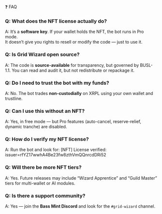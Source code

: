 ❓ FAQ

### Q: What does the NFT license actually do?
A: It’s a **software key**. If your wallet holds the NFT, the bot runs in Pro mode.  
It doesn’t give you rights to resell or modify the code — just to use it.

### Q: Is Grid Wizard open source?
A: The code is **source-available** for transparency, but governed by BUSL-1.1.
You can read and audit it, but not redistribute or repackage it.

### Q: Do I need to trust the bot with my funds?
A: No. The bot trades **non-custodially** on XRPL using your own wallet and trustline.

### Q: Can I use this without an NFT?
A: Yes, in free mode — but Pro features (auto-cancel, reserve-relief, dynamic tranche) are disabled.

### Q: How do I verify my NFT license?
A: Run the bot and look for:
[NFT] License verified: issuer=rfYZ17wwhA4Be23fw8zthVmQQnrcdDRi52

### Q: Will there be more NFT tiers?
A: Yes. Future releases may include “Wizard Apprentice” and “Guild Master” tiers for multi-wallet or AI modules.

### Q: Is there a support community?
A: Yes — join the **Bass Mint Discord** and look for the `#grid-wizard` channel.
